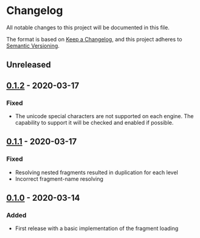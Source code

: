 # Changelog
All notable changes to this project will be documented in this file.

The format is based on [Keep a Changelog](https://keepachangelog.com/en/1.0.0/),
and this project adheres to [Semantic Versioning](https://semver.org/spec/v2.0.0.html).

## Unreleased

## [0.1.2] - 2020-03-17

### Fixed
- The unicode special characters are not supported on each engine.
The capability to support it will be checked and enabled if possible.

## [0.1.1] - 2020-03-17

### Fixed
- Resolving nested fragments resulted in duplication for each level
- Incorrect fragment-name resolving

## [0.1.0] - 2020-03-14

### Added
- First release with a basic implementation of the fragment loading

[Unreleased]: https://github.com/sinexist/dynql/compare/v0.1.2...HEAD
[0.1.2]: https://github.com/sinexist/dynql/releases/tag/v0.1.2
[0.1.1]: https://github.com/sinexist/dynql/releases/tag/v0.1.1
[0.1.0]: https://github.com/sinexist/dynql/releases/tag/v0.1.0
